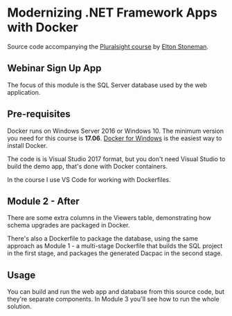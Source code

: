 # Modernizing .NET Framework Apps with Docker

Source code accompanying the [Pluralsight course](https://www.pluralsight.com/courses/modernizing-dotnet-framework-apps-docker) by [Elton Stoneman](https://www.pluralsight.com/authors/elton-stoneman).

## Webinar Sign Up App

The focus of this module is the SQL Server database used by the web application.

## Pre-requisites

Docker runs on Windows Server 2016 or Windows 10. The minimum version you need for this course is **17.06**. [Docker for Windows](https://www.docker.com/docker-windows) is the easiest way to install Docker.

The code is is Visual Studio 2017 format, but you don't need Visual Studio to build the demo app, that's done with Docker containers.

In the course I use VS Code for working with Dockerfiles.

## Module 2 - After

There are some extra columns in the Viewers table, demonstrating how schema upgrades are packaged in Docker.

There's also a Dockerfile to package the database, using the same approach as Module 1 - a multi-stage Dockerfile that builds the SQL project in the first stage, and packages the generated Dacpac in the second stage.

## Usage

You can build and run the web app and database from this source code, but they're separate components. In Module 3 you'll see how to run the whole solution.
